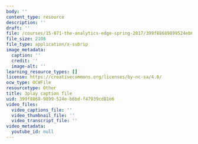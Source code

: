 ```yaml
---
body: ''
content_type: resource
description: ''
draft: ''
file: /courses/15-071-the-analytics-edge-spring-2017/399f88689899524eb6bdf47939cd81e6_xYnq8nVcN4g.vtt
file_size: 2108
file_type: application/x-subrip
image_metadata:
  caption: ''
  credit: ''
  image-alt: ''
learning_resource_types: []
license: https://creativecommons.org/licenses/by-nc-sa/4.0/
ocw_type: OCWFile
resourcetype: Other
title: 3play caption file
uid: 399f8868-9899-524e-b6bd-f47939cd81e6
video_files:
  video_captions_file: ''
  video_thumbnail_file: ''
  video_transcript_file: ''
video_metadata:
  youtube_id: null
---
```

